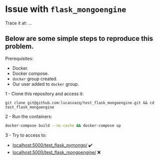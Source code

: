 # Issue with `flask_mongoengine`

Trace it at: ...

## Below are some simple steps to reproduce this problem.

Prerequisites:
  - Docker.
  - Docker compose.
  - `docker` group created.
  - Our user added to `docker` group.

1 - Clone this repository and access it:
```
git clone git@github.com:lucasvazq/test_flask_mongoengine.git && cd test_flask_mongoengine
```

2 - Run the containers:
```sh
docker-compose build --no-cache && docker-compose up
```

3 - Try to access to:
  - [localhost:5000/test_flask_pymongo/](localhost:5000/test_flask_pymongo/) ✔️
  - [localhost:5000/test_flask_mongoengine/](localhost:5000/test_flask_mongoengine/) ❌
